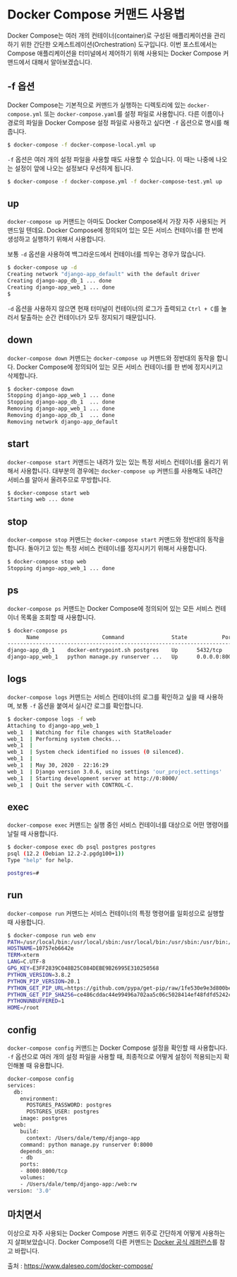 # Docker Compose 커맨드 사용법



Docker Compose는 여러 개의 컨테이너(container)로 구성된 애플리케이션을 관리하기 위한 간단한 오케스트레이션(Orchestration) 도구입니다. 이번 포스트에서는 Compose 애플리케이션을 터미널에서 제어하기 위해 사용되는 Docker Compose 커맨드에서 대해서 알아보겠습니다.

## -f 옵션

Docker Compose는 기본적으로 커맨드가 실행하는 디렉토리에 있는 `docker-compose.yml` 또는 `docker-compose.yaml`를 설정 파일로 사용합니다. 다른 이름이나 경로의 파일을 Docker Compose 설정 파일로 사용하고 싶다면 `-f` 옵션으로 명시를 해줍니다.

```bash
$ docker-compose -f docker-compose-local.yml up
```

`-f` 옵션은 여러 개의 설정 파일을 사용할 때도 사용할 수 있습니다. 이 때는 나중에 나오는 설정이 앞에 나오는 설정보다 우선하게 됩니다.

```bash
$ docker-compose -f docker-compose.yml -f docker-compose-test.yml up
```

## up

`docker-compose up` 커맨드는 아마도 Docker Compose에서 가장 자주 사용되는 커맨드일 텐데요. Docker Compose에 정의되어 있는 모든 서비스 컨테이너를 한 번에 생성하고 실행하기 위해서 사용합니다.

보통 `-d` 옵션을 사용하여 백그라운드에서 컨테이너를 띄우는 경우가 많습니다.

```bash
$ docker-compose up -d
Creating network "django-app_default" with the default driver
Creating django-app_db_1 ... done
Creating django-app_web_1 ... done
$
```

`-d` 옵션을 사용하지 않으면 현재 터미널이 컨테이너의 로그가 출력되고 `Ctrl + C`를 눌러서 탈출하는 순간 컨테이너가 모두 정지되기 때문입니다.

## down

`docker-compose down` 커맨드는 `docker-compose up` 커맨드와 정반대의 동작을 합니다. Docker Compose에 정의되어 있는 모든 서비스 컨테이너를 한 번에 정지시키고 삭제합니다.

```bash
$ docker-compose down
Stopping django-app_web_1 ... done
Stopping django-app_db_1  ... done
Removing django-app_web_1 ... done
Removing django-app_db_1  ... done
Removing network django-app_default
```

## start

`docker-compose start` 커맨드는 내려가 있는 있는 특정 서비스 컨테이너를 올리기 위해서 사용합니다. 대부분의 경우에는 `docker-compose up` 커맨드를 사용해도 내려간 서비스를 알아서 올려주므로 무방합니다.

```bash
$ docker-compose start web
Starting web ... done
```

## stop

`docker-compose stop` 커맨드는 `docker-compose start` 커맨드와 정반대의 동작을 합니다. 돌아기고 있는 특정 서비스 컨테이너를 정지시키기 위해서 사용합니다.

```bash
$ docker-compose stop web
Stopping django-app_web_1 ... done
```

## ps

`docker-compose ps` 커맨드는 Docker Compose에 정의되어 있는 모든 서비스 컨테이너 목록을 조회할 때 사용합니다.

```bash
$ docker-compose ps
      Name                    Command               State           Ports
----------------------------------------------------------------------------------
django-app_db_1    docker-entrypoint.sh postgres    Up      5432/tcp
django-app_web_1   python manage.py runserver ...   Up      0.0.0.0:8000->8000/tcp
```

## logs

`docker-compose logs` 커맨드는 서비스 컨테이너의 로그를 확인하고 싶을 때 사용하며, 보통 `-f` 옵션을 붙여서 실시간 로그를 확인합니다.

```bash
$ docker-compose logs -f web
Attaching to django-app_web_1
web_1  | Watching for file changes with StatReloader
web_1  | Performing system checks...
web_1  |
web_1  | System check identified no issues (0 silenced).
web_1  |
web_1  | May 30, 2020 - 22:16:29
web_1  | Django version 3.0.6, using settings 'our_project.settings'
web_1  | Starting development server at http://0:8000/
web_1  | Quit the server with CONTROL-C.
```

## exec

`docker-compose exec` 커맨드는 실행 중인 서비스 컨테이너를 대상으로 어떤 명령어를 날릴 때 사용합니다.

```bash
$ docker-compose exec db psql postgres postgres
psql (12.2 (Debian 12.2-2.pgdg100+1))
Type "help" for help.

postgres=#
```

## run

`docker-compose run` 커맨드는 서비스 컨테이너의 특정 명령어를 일회성으로 실행할 때 사용합니다.

```bash
$ docker-compose run web env
PATH=/usr/local/bin:/usr/local/sbin:/usr/local/bin:/usr/sbin:/usr/bin:/sbin:/bin
HOSTNAME=10757eb6642e
TERM=xterm
LANG=C.UTF-8
GPG_KEY=E3FF2839C048B25C084DEBE9B26995E310250568
PYTHON_VERSION=3.8.2
PYTHON_PIP_VERSION=20.1
PYTHON_GET_PIP_URL=https://github.com/pypa/get-pip/raw/1fe530e9e3d800be94e04f6428460fc4fb94f5a9/get-pip.py
PYTHON_GET_PIP_SHA256=ce486cddac44e99496a702aa5c06c5028414ef48fdfd5242cd2fe559b13d4348
PYTHONUNBUFFERED=1
HOME=/root
```

## config

`docker-compose config` 커맨드는 Docker Compose 설정을 확인할 때 사용합니다. `-f` 옵션으로 여러 개의 설정 파일을 사용할 때, 최종적으로 어떻게 설정이 적용되는지 확인해볼 때 유용합니다.

```bash
docker-compose config
services:
  db:
    environment:
      POSTGRES_PASSWORD: postgres
      POSTGRES_USER: postgres
    image: postgres
  web:
    build:
      context: /Users/dale/temp/django-app
    command: python manage.py runserver 0:8000
    depends_on:
    - db
    ports:
    - 8000:8000/tcp
    volumes:
    - /Users/dale/temp/django-app:/web:rw
version: '3.0'
```



## 마치면서

이상으로 자주 사용되는 Docker Compose 커맨드 위주로 간단하게 어떻게 사용하는지 살펴보았습니다. Docker Compose의 다른 커맨드는 [Docker 공식 레퍼런스](https://docs.docker.com/compose/reference/)를 참고 바랍니다.



출처 : https://www.daleseo.com/docker-compose/